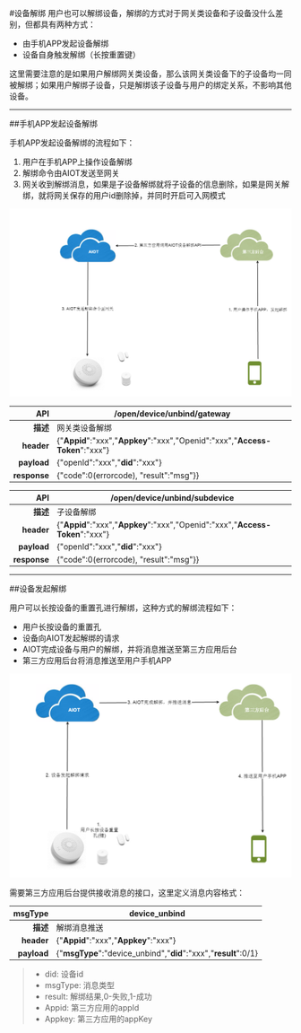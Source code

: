 #设备解绑
用户也可以解绑设备，解绑的方式对于网关类设备和子设备没什么差别，但都具有两种方式：

- 由手机APP发起设备解绑
- 设备自身触发解绑（长按重置键）

这里需要注意的是如果用户解绑网关类设备，那么该网关类设备下的子设备均一同被解绑；如果用户解绑子设备，只是解绑该子设备与用户的绑定关系，不影响其他设备。

---

##手机APP发起设备解绑

手机APP发起设备解绑的流程如下：

1. 用户在手机APP上操作设备解绑
2. 解绑命令由AIOT发送至网关
3. 网关收到解绑消息，如果是子设备解绑就将子设备的信息删除，如果是网关解绑，就将网关保存的用户id删除掉，并同时开启可入网模式

![](设备解绑-app.png)

| **API** | /open/device/unbind/gateway |
| --: | -- |
| **描述** | 网关类设备解绑 |
| **header** | {"**Appid**":"xxx","**Appkey**":"xxx","Openid":"xxx","**Access-Token**":"xxx"} |
| **payload** | {"openId":"xxx","**did**":"xxx"} |
| **response** | {"code":0(errorcode), "result":"msg"}} |

| **API** | /open/device/unbind/subdevice |
| --: | -- |
| **描述** | 子设备解绑 |
| **header** | {"**Appid**":"xxx","**Appkey**":"xxx","Openid":"xxx","**Access-Token**":"xxx"} |
| **payload** | {"openId":"xxx","**did**":"xxx"} |
| **response** | {"code":0(errorcode), "result":"msg"}} |

---

##设备发起解绑

用户可以长按设备的重置孔进行解绑，这种方式的解绑流程如下：

- 用户长按设备的重置孔
- 设备向AIOT发起解绑的请求
- AIOT完成设备与用户的解绑，并将消息推送至第三方应用后台
- 第三方应用后台将消息推送至用户手机APP

![](设备解绑-设备.png)

需要第三方应用后台提供接收消息的接口，这里定义消息内容格式：

| msgType | device_unbind |
| --: | -- |
| **描述** | 解绑消息推送 |
| **header** | {"**Appid**":"xxx","**Appkey**":"xxx"} |
| **payload** | {"**msgType**":"device_unbind","**did**":"xxx","**result**":0/1} |

> - did: 设备id
> - msgType: 消息类型
> - result: 解绑结果,0-失败,1-成功
> - Appid: 第三方应用的appId
> - Appkey: 第三方应用的appKey